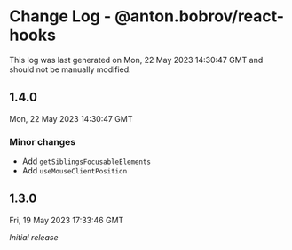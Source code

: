 # Change Log - @anton.bobrov/react-hooks

This log was last generated on Mon, 22 May 2023 14:30:47 GMT and should not be manually modified.

## 1.4.0
Mon, 22 May 2023 14:30:47 GMT

### Minor changes

- Add `getSiblingsFocusableElements`
- Add `useMouseClientPosition`

## 1.3.0
Fri, 19 May 2023 17:33:46 GMT

_Initial release_

